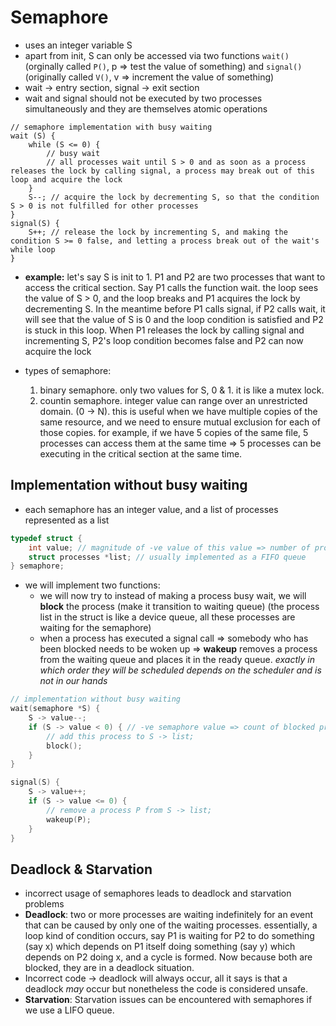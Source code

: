 # Semaphore

- uses an integer variable S
- apart from init, S can only be accessed via two functions `wait()` (orginally called `P()`, p => test the value of something) and `signal()` (originally called `V()`, v => increment the value of something)
- wait -> entry section, signal -> exit section
- wait and signal should not be executed by two processes simultaneously and they are themselves atomic operations

```
// semaphore implementation with busy waiting
wait (S) {
    while (S <= 0) {
        // busy wait
        // all processes wait until S > 0 and as soon as a process releases the lock by calling signal, a process may break out of this loop and acquire the lock
    }
    S--; // acquire the lock by decrementing S, so that the condition S > 0 is not fulfilled for other processes
}
signal(S) {
    S++; // release the lock by incrementing S, and making the condition S >= 0 false, and letting a process break out of the wait's while loop
}
```

- **example:** let's say S is init to 1. P1 and P2 are two processes that want to access the critical section. Say P1 calls the function wait. the loop sees the value of S > 0, and the loop breaks and P1 acquires the lock by decrementing S. In the meantime before P1 calls signal, if P2 calls wait, it will see that the value of S is 0 and the loop condition is satisfied and P2 is stuck in this loop. When P1 releases the lock by calling signal and incrementing S, P2's loop condition becomes false and P2 can now acquire the lock

- types of semaphore:
  1. binary semaphore. only two values for S, 0 & 1. it is like a mutex lock.
  2. countin semaphore. integer value can range over an unrestricted domain. (0 -> N). this is useful when we have multiple copies of the same resource, and we need to ensure mutual exclusion for each of those copies. for example, if we have 5 copies of the same file, 5 processes can access them at the same time => 5 processes can be executing in the critical section at the same time.

## Implementation without busy waiting

- each semaphore has an integer value, and a list of processes represented as a list

```c
typedef struct {
    int value; // magnitude of -ve value of this value => number of processes blocked on the semaphore
    struct processes *list; // usually implemented as a FIFO queue
} semaphore;
```

- we will implement two functions:
  - we will now try to instead of making a process busy wait, we will **block** the process (make it transition to waiting queue) (the process list in the struct is like a device queue, all these processes are waiting for the semaphore)
  - when a process has executed a signal call => somebody who has been blocked needs to be woken up => **wakeup** removes a process from the waiting queue and places it in the ready queue. _exactly in which order they will be scheduled depends on the scheduler and is not in our hands_

```c
// implementation without busy waiting
wait(semaphore *S) {
    S -> value--;
    if (S -> value < 0) { // -ve semaphore value => count of blocked processe
        // add this process to S -> list;
        block();
    }
}

signal(S) {
    S -> value++;
    if (S -> value <= 0) {
        // remove a process P from S -> list;
        wakeup(P);
    }
}
```

## Deadlock & Starvation

- incorrect usage of semaphores leads to deadlock and starvation problems
- **Deadlock**: two or more processes are waiting indefinitely for an event that can be caused by only one of the waiting processes. essentially, a loop kind of condition occurs, say P1 is waiting for P2 to do something (say x) which depends on P1 itself doing something (say y) which depends on P2 doing x, and a cycle is formed. Now because both are blocked, they are in a deadlock situation.
- Incorrect code -> deadlock will always occur, all it says is that a deadlock _may_ occur but nonetheless the code is considered unsafe.
- **Starvation**: Starvation issues can be encountered with semaphores if we use a LIFO queue.
